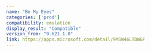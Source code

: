 ```yaml
---
name: "Be My Eyes"
categories: ['prod']
compatibility: emulation
display_result: "Compatible"
version_from: "0.621.1.0"
link: https://apps.microsoft.com/detail/9MSW46LTDWGF
---
```


